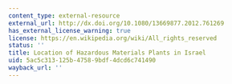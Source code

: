 ```yaml
---
content_type: external-resource
external_url: http://dx.doi.org/10.1080/13669877.2012.761269
has_external_license_warning: true
license: https://en.wikipedia.org/wiki/All_rights_reserved
status: ''
title: Location of Hazardous Materials Plants in Israel
uid: 5ac5c313-125b-4758-9bdf-4dcd6c741490
wayback_url: ''
---
```

